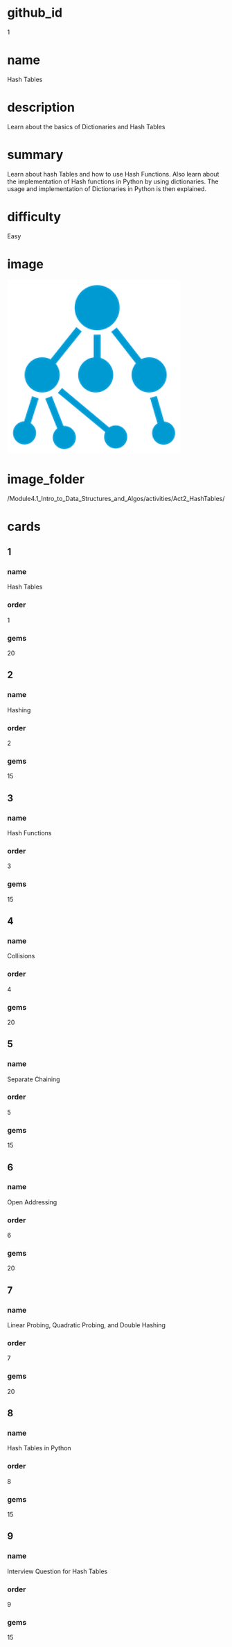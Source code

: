 # github_id
1

# name
Hash Tables

# description
Learn about the basics of Dictionaries and Hash Tables 

# summary
Learn about hash Tables and how to use Hash Functions. Also learn about the implementation of Hash functions in Python by using dictionaries. The usage and implementation of Dictionaries in Python is then explained.

# difficulty
Easy

# image
<img src="/Module4.1_Intro_to_Data_Structures_and_Algos/Images/hash.png">

# image_folder
/Module4.1_Intro_to_Data_Structures_and_Algos/activities/Act2_HashTables/

# cards
 
## 1

### name
Hash Tables

### order
1 

### gems
20

## 2

### name
Hashing

### order
2

### gems
15

## 3

### name
Hash Functions

### order
3

### gems
15

## 4

### name
Collisions 

### order
4

### gems
20

## 5

### name
Separate Chaining

### order
5

### gems
15

## 6

### name
Open Addressing

### order
6

### gems
20

## 7

### name
Linear Probing, Quadratic Probing, and Double Hashing

### order
7

### gems
20

## 8

### name
Hash Tables in Python

### order
8

### gems
15

## 9

### name
Interview Question for Hash Tables

### order
9

### gems
15
